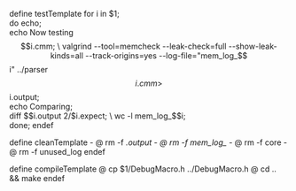 define testTemplate
	for i in $1; \
	do echo; \
	echo Now testing $$i.cmm; \
	valgrind --tool=memcheck --leak-check=full --show-leak-kinds=all --track-origins=yes --log-file="mem_log_$$i" ../parser $$i.cmm > $$i.output; \
	echo Comparing; \
	diff $$i.output $2/$$i.expect; \
	wc -l mem_log_$$i; \
	done;
endef

define cleanTemplate
    - @ rm -f *.output
    - @ rm -f mem_log_*
    - @ rm -f core
    - @ rm -f unused_log
endef

define compileTemplate
    @ cp $1/DebugMacro.h ../DebugMacro.h
    @ cd .. && make
endef
